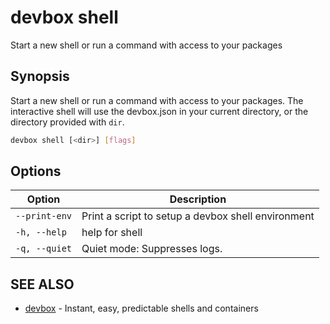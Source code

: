 # devbox shell

Start a new shell or run a command with access to your packages

## Synopsis

Start a new shell or run a command with access to your packages. The interactive shell will use the devbox.json in your current directory, or the directory provided with `dir`. 

```bash
devbox shell [<dir>] [flags]
```

## Options

<!-- Markdown Table of Options -->
| Option | Description |
| --- | --- |
| `--print-env` | Print a script to setup a devbox shell environment |
| `-h, --help` | help for shell |
| `-q, --quiet` | Quiet mode: Suppresses logs. |

## SEE ALSO

* [devbox](./devbox.md)	 - Instant, easy, predictable shells and containers

